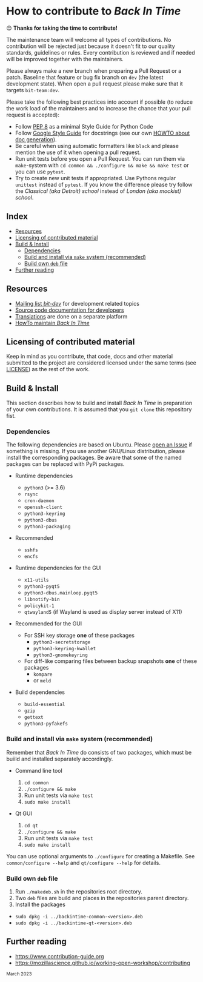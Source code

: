 # How to contribute to _Back In Time_

😊 **Thanks for taking the time to contribute!**

The maintenance team will welcome all types of contributions. No contribution
will be rejected just because it doesn't fit to our quality standards,
guidelines or rules. Every contribution is reviewed and if needed will be
improved together with the maintainers.

Please always make a new branch when preparing a Pull Request or a patch.
Baseline that feature or bug fix branch on `dev` (the latest development
state). When open a pull request please make sure that it targets
`bit-team:dev`.

Please take the following best practices into account if possible (to reduce
	the work load of the maintainers and to increase the chance that your pull
	request is accepted):
 - Follow [PEP 8](https://peps.python.org/pep-0008/) as a minimal Style Guide
   for Python Code
 - Follow [Google Style Guide](https://sphinxcontrib-napoleon.readthedocs.org/en/latest/example_google.html) for
   docstrings (see our own [HOWTO about doc generation](common/doc-dev/1_doc_maintenance_howto.md)).
 - Be careful when using automatic formatters like `black` and please mention
   the use of it when opening a pull request.
 - Run unit tests before you open a Pull Request. You can run them via
   `make`-system with `cd common && ./configure && make && make test` or you
   can use `pytest`.
 - Try to create new unit tests if appropriated. Use Pythons regular `unittest`
   instead of `pytest`. If you know the difference please try follow the
   _Classical (aka Detroit) school_ instead of _London (aka mockist) school_.

## Index

<!-- TOC start -->
- [Resources](#resources)
- [Licensing of contributed material](#licensing-of-contributed-material)
- [Build & Install](#build-install)
  * [Dependencies](#dependencies)
  * [Build and install via `make` system
    (recommended)](#build-and-install-via-make-system-recommended)
  * [Build own `deb` file](#build-own-deb-file)
- [Further reading](#further-reading)
<!-- TOC end -->

## Resources

 - [Mailing list _bit-dev_](https://mail.python.org/mailman3/lists/bit-dev.python.org/) for development related topics
 - [Source code documentation for developers](https://backintime-dev.readthedocs.org)
 - [Translations](https://translations.launchpad.net/backintime) are done on a separate platform
 - [HowTo maintain _Back In Time_](common/doc-dev/1_doc_maintenance_howto.md)
 
## Licensing of contributed material
Keep in mind as you contribute, that code, docs and other material submitted
to the project are considered licensed under the same terms (see
[LICENSE](LICENSE)) as the rest of the work.

## Build & Install

This section describes how to build and install _Back In Time_ in preparation
of your own contributions. It is assumed that you `git clone` this repository
fist.

### Dependencies

The following dependencies are based on Ubuntu. Please [open an
Issue](https://github.com/bit-team/backintime/issues/new/choose) if something
is missing. If you use another GNU/Linux distribution, please install the
corresponding packages. Be aware that some of the named packages can be
replaced with PyPi packages.

* Runtime dependencies

  - `python3` (>= 3.6)
  - `rsync`
  - `cron-daemon`
  - `openssh-client`
  - `python3-keyring`
  - `python3-dbus`
  - `python3-packaging`

* Recommended

  - `sshfs`
  - `encfs`

* Runtime dependencies for the GUI

  - `x11-utils`
  - `python3-pyqt5`
  - `python3-dbus.mainloop.pyqt5`
  - `libnotify-bin`
  - `policykit-1`
  - `qtwayland5` (if Wayland is used as display server instead of X11)

* Recommended for the GUI

  - For SSH key storage **one** of these packages
    - `python3-secretstorage`
    - `python3-keyring-kwallet`
    - `python3-gnomekeyring`
  - For diff-like comparing files between backup snapshots **one** of these
    packages
    - `kompare`
    - or `meld`

* Build dependencies

  - `build-essential`
  - `gzip`
  - `gettext`
  - `python3-pyfakefs`

### Build and install via `make` system (recommended)

Remember that _Back In Time_ do consists of two packages, which must be buiild
and installed separately accordingly.

* Command line tool
   1. `cd common`
   2. `./configure && make`
   3. Run unit tests via `make test`
   4. `sudo make install`

* Qt GUI
   1. `cd qt`
   2. `./configure && make`
   3. Run unit tests via `make test`
   4. `sudo make install`

You can use optional arguments to `./configure` for creating a Makefile.
See `common/configure --help` and `qt/configure --help` for details.

### Build own `deb` file

1. Run `./makedeb.sh` in the repositories root directory.
2. Two `deb` files are build and places in the repositories parent directory.
3. Install the packages
  - `sudo dpkg -i ../backintime-common-<version>.deb`
  - `sudo dpkg -i ../backintime-qt-<version>.deb`


## Further reading
- https://www.contribution-guide.org
- https://mozillascience.github.io/working-open-workshop/contributing

<sub>March 2023</sub>
